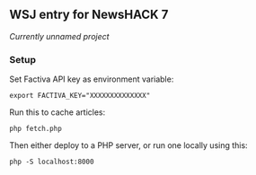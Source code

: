 ## WSJ entry for NewsHACK 7

*Currently unnamed project*

### Setup

Set Factiva API key as environment variable:

    export FACTIVA_KEY="XXXXXXXXXXXXXX"

Run this to cache articles:

    php fetch.php
    
Then either deploy to a PHP server, or run one locally using this:

    php -S localhost:8000